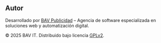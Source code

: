 ## Autor
Desarrollado por [BAV Publicidad](https://bavpublicidad.com/bavit) – Agencia de software especializada en soluciones web y automatización digital.

© 2025 BAV IT. Distribuido bajo licencia [GPLv2](https://www.gnu.org/licenses/old-licenses/gpl-2.0.html).
